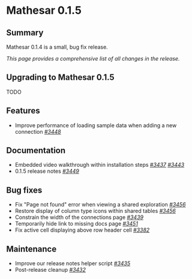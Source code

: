 # Mathesar 0.1.5

## Summary

Mathesar 0.1.4 is a small, bug fix release.

_This page provides a comprehensive list of all changes in the release._

## Upgrading to Mathesar 0.1.5

TODO

## Features

- Improve performance of loading sample data when adding a new connection _[#3448](https://github.com/mathesar-foundation/mathesar/pull/3448 "Efficient data loader")_

## Documentation

- Embedded video walkthrough within installation steps _[#3437](https://github.com/mathesar-foundation/mathesar/pull/3437 "Merge pull request #3436 from mathesar-foundation/video_walkthrough")_ _[#3443](https://github.com/mathesar-foundation/mathesar/pull/3443 "Merge pull request #3442 from mathesar-foundation/update_video_link")_
- 0.1.5 release notes _[#3449](https://github.com/mathesar-foundation/mathesar/pull/3449 "0.1.5 release notes")_

## Bug fixes

- Fix "Page not found" error when viewing a shared exploration _[#3456](https://github.com/mathesar-foundation/mathesar/pull/3456 "Fix regression where `connections` list is empty in `common_data`")_
- Restore display of column type icons within shared tables _[#3456](https://github.com/mathesar-foundation/mathesar/pull/3456 "Fix regression where `connections` list is empty in `common_data`")_
- Constrain the width of the connections page _[#3439](https://github.com/mathesar-foundation/mathesar/pull/3439 "Constrain the width of the connections page")_
- Temporarily hide link to missing docs page _[#3451](https://github.com/mathesar-foundation/mathesar/pull/3451 "Temporarily hide link to missing docs page")_
- Fix active cell displaying above row header cell _[#3382](https://github.com/mathesar-foundation/mathesar/pull/3382 "Fix active cell displaying above row header cell")_

## Maintenance

- Improve our release notes helper script _[#3435](https://github.com/mathesar-foundation/mathesar/pull/3435 "Merge pull request #3434 from mathesar-foundation/release_notes")_
- Post-release cleanup _[#3432](https://github.com/mathesar-foundation/mathesar/pull/3432 "Merge pull request #3429 from mathesar-foundation/0.1.4")_


